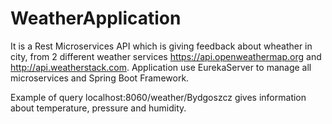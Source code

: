 # WeatherApplication

It is a Rest Microservices API which is giving feedback about wheather in city, from 2 different weather services https://api.openweathermap.org
and http://api.weatherstack.com. Application use EurekaServer  to manage all microservices and Spring Boot Framework.

Example of query localhost:8060/weather/Bydgoszcz gives information about temperature, pressure and humidity. 
